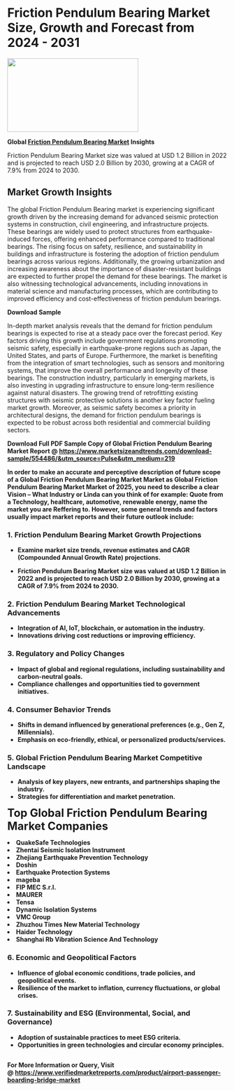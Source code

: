 <H1>Friction Pendulum Bearing Market Size, Growth and Forecast from 2024 - 2031</H1><img class="aligncenter size-medium wp-image-584254" src="https://thirdeyenews.in/wp-content/uploads/2024/09/Global-Market-Research-300x168.jpeg" alt="" width="300" height="168" /><p><strong>Global&nbsp;<a href="https://www.marketsizeandtrends.com/download-sample/554486/&amp;utm_source=Pulse&amp;utm_medium=219">Friction Pendulum Bearing Market</a> Insights</strong></p><p>Friction Pendulum Bearing Market size was valued at USD 1.2 Billion in 2022 and is projected to reach USD 2.0 Billion by 2030, growing at a CAGR of 7.9% from 2024 to 2030.</p><p><h2>Market Growth Insights</h2> <p>The global Friction Pendulum Bearing market is experiencing significant growth driven by the increasing demand for advanced seismic protection systems in construction, civil engineering, and infrastructure projects. These bearings are widely used to protect structures from earthquake-induced forces, offering enhanced performance compared to traditional bearings. The rising focus on safety, resilience, and sustainability in buildings and infrastructure is fostering the adoption of friction pendulum bearings across various regions. Additionally, the growing urbanization and increasing awareness about the importance of disaster-resistant buildings are expected to further propel the demand for these bearings. The market is also witnessing technological advancements, including innovations in material science and manufacturing processes, which are contributing to improved efficiency and cost-effectiveness of friction pendulum bearings.</p> <p><strong>Download Sample</strong></p> <p>In-depth market analysis reveals that the demand for friction pendulum bearings is expected to rise at a steady pace over the forecast period. Key factors driving this growth include government regulations promoting seismic safety, especially in earthquake-prone regions such as Japan, the United States, and parts of Europe. Furthermore, the market is benefiting from the integration of smart technologies, such as sensors and monitoring systems, that improve the overall performance and longevity of these bearings. The construction industry, particularly in emerging markets, is also investing in upgrading infrastructure to ensure long-term resilience against natural disasters. The growing trend of retrofitting existing structures with seismic protective solutions is another key factor fueling market growth. Moreover, as seismic safety becomes a priority in architectural designs, the demand for friction pendulum bearings is expected to be robust across both residential and commercial building sectors.</p> <p><strong></p><p><span class=""><strong>Download Full PDF Sample Copy of Global Friction Pendulum Bearing Market Report</strong> @ <a href="https://www.marketsizeandtrends.com/download-sample/554486/&amp;utm_source=Pulse&amp;utm_medium=219" target="_blank">https://www.marketsizeandtrends.com/download-sample/554486/&amp;utm_source=Pulse&amp;utm_medium=219</a></span></p><p>In order to make an accurate and perceptive description of future scope of a Global&nbsp;Friction Pendulum Bearing Market Market as Global&nbsp;Friction Pendulum Bearing Market Market of 2025, you need to describe a clear Vision &ndash; What Industry or Linda can you think of for example: Quote from a Technology, healthcare, automotive, renewable energy, name the market you are Reffering to. However, some general trends and factors usually impact market reports and their future outlook include:</p><h3>1.&nbsp;<strong>Friction Pendulum Bearing Market Growth Projections</strong></h3><ul><li>Examine market size trends, revenue estimates and CAGR (Compounded Annual Growth Rate) projections.</li><li><p>Friction Pendulum Bearing Market size was valued at USD 1.2 Billion in 2022 and is projected to reach USD 2.0 Billion by 2030, growing at a CAGR of 7.9% from 2024 to 2030.</p></li></ul><h3>2.&nbsp;<strong>Friction Pendulum Bearing Market Technological Advancements</strong></h3><ul><li>Integration of AI, IoT, blockchain, or automation in the industry.</li><li>Innovations driving cost reductions or improving efficiency.</li></ul><h3>3.&nbsp;<strong>Regulatory and Policy Changes</strong></h3><ul><li>Impact of global and regional regulations, including sustainability and carbon-neutral goals.</li><li>Compliance challenges and opportunities tied to government initiatives.</li></ul><h3>4.&nbsp;<strong>Consumer Behavior Trends</strong></h3><ul><li>Shifts in demand influenced by generational preferences (e.g., Gen Z, Millennials).</li><li>Emphasis on eco-friendly, ethical, or personalized products/services.</li></ul><h3>5.&nbsp;<strong>Global Friction Pendulum Bearing Market Competitive Landscape</strong></h3><ul><li>Analysis of key players, new entrants, and partnerships shaping the industry.</li><li>Strategies for differentiation and market penetration.</li></ul><p data-pm-slice="1 1 []"><span style="color: inherit; font-family: inherit; font-size: 25px;">Top Global Friction Pendulum Bearing Market Companies</span></p><div class="" data-test-id=""><p><li>QuakeSafe Technologies</li><li> Zhentai Seismic Isolation Instrument</li><li> Zhejiang Earthquake Prevention Technology</li><li> Doshin</li><li> Earthquake Protection Systems</li><li> mageba</li><li> FIP MEC S.r.l.</li><li> MAURER</li><li> Tensa</li><li> Dynamic Isolation Systems</li><li> VMC Group</li><li> Zhuzhou Times New Material Technology</li><li> Haider Technology</li><li> Shanghai Rb Vibration Science And Technology</li></p></div><h3>6.&nbsp;<strong>Economic and Geopolitical Factors</strong></h3><ul><li>Influence of global economic conditions, trade policies, and geopolitical events.</li><li>Resilience of the market to inflation, currency fluctuations, or global crises.</li></ul><h3>7.&nbsp;<strong>Sustainability and ESG (Environmental, Social, and Governance)</strong></h3><ul><li>Adoption of sustainable practices to meet ESG criteria.</li><li>Opportunities in green technologies and circular economy principles.</li></ul><h2><strong style="font-size: 14px;">For More Information or Query, Visit @&nbsp;</strong><a style="background-color: #ffffff; font-size: 14px;" href="https://www.marketsizeandtrends.com/report/friction-pendulum-bearing-market/" target="_blank">https://www.verifiedmarketreports.com/product/airport-passenger-boarding-bridge-market</a></h2>
